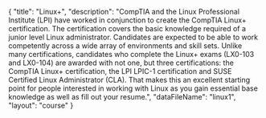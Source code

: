 {
	"title": "Linux+",
	"description": "CompTIA and the Linux Professional Institute (LPI) have worked in conjunction to create the CompTIA Linux+ certification. The certification covers the basic knowledge required of a junior level Linux administrator. Candidates are expected to be able to work competently across a wide array of environments and skill sets. Unlike many certifications, candidates who complete the Linux+ exams (LX0-103 and LX0-104) are awarded with not one, but three certifications: the CompTIA Linux+ certification, the LPI LPIC-1 certification and SUSE Certified Linux Administrator (CLA). That makes this an excellent starting point for people interested in working with Linux as you gain essential base knowledge as well as fill out your resume.",
	"dataFileName": "linux1",
	"layout": "course"
}